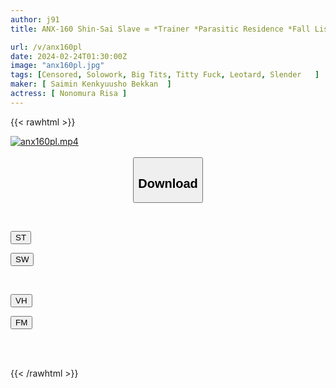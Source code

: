 ```yaml
---
author: j91
title: ANX-160 Shin-Sai Slave ∞ *Trainer *Parasitic Residence *Fall Lisa Nonomura

url: /v/anx160pl
date: 2024-02-24T01:30:00Z
image: "anx160pl.jpg"
tags: [Censored, Solowork, Big Tits, Titty Fuck, Leotard, Slender	]
maker: [ Saimin Kenkyuusho Bekkan  ]
actress: [ Nonomura Risa ]
---
```



{{< rawhtml >}}

<div class="video" data-videoid="1qGxYDaPMPH18q">
    <a href="javascript:;">
        <img src="/v/anx160pl/anx160pl.jpg" width="WIDTH" height="HEIGHT" alt="anx160pl.mp4" loading="lazy">
    </a>
</div>

<script type="text/javascript" src="https://j91.asia/asset/on-demand-st.js"></script>

<br>
  <link rel="stylesheet" href="https://j91.asia/asset/bs5.css">
  
  <center>
  <button class="btn btn-primary" type="button" data-bs-toggle="collapse" data-bs-target=".multi-collapse" aria-expanded="false" aria-controls="multiCollapseExample1 multiCollapseExample2"><h2>Download</h2></button></center>
</p>
<div class="row">
  <div class="col">
    <div class="collapse multi-collapse" id="multiCollapseExample1">
      <div class="card card-body">
	      	      <br>
<div class="buttons">  
<p><a href="https://streamtape.to/v/1qGxYDaPMPH18q" target="_blank"><button class="btn-hover color-3"><i class="fa fa-download"></i> ST</button></a></p>
<p><a href="https://cdnwish.com/x5oo8at7yu3t" target="_blank"><button class="btn-hover color-2"><i class="fa fa-download"></i> SW</button></a></p></div>
    </div>
  </div>
</div>
  <div class="col">
    <div class="collapse multi-collapse" id="multiCollapseExample2">
      <div class="card card-body">
	      <br>
<div class="buttons">
<p><a href="javascript:;"><button class="btn-hover color-9"><i class="fa fa-download"></i> VH</button></a></p>
<p><a href="javascript:;"><button class="btn-hover color-8"><i class="fa fa-download"></i> FM</button></a></p></div>
<br><br>
      </div>
    </div>
  </div>
</div>

{{< /rawhtml >}}
